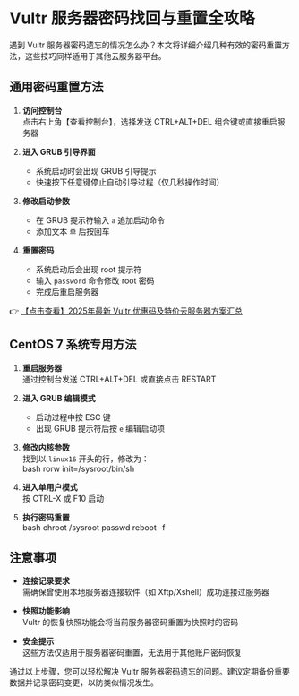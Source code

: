 # Vultr 服务器密码找回与重置全攻略

遇到 Vultr 服务器密码遗忘的情况怎么办？本文将详细介绍几种有效的密码重置方法，这些技巧同样适用于其他云服务器平台。

## 通用密码重置方法

1. **访问控制台**  
   点击右上角【查看控制台】，选择发送 CTRL+ALT+DEL 组合键或直接重启服务器

2. **进入 GRUB 引导界面**  
   - 系统启动时会出现 GRUB 引导提示
   - 快速按下任意键停止自动引导过程（仅几秒操作时间）

3. **修改启动参数**  
   - 在 GRUB 提示符输入 `a` 追加启动命令
   - 添加文本 `单` 后按回车

4. **重置密码**  
   - 系统启动后会出现 root 提示符
   - 输入 `password` 命令修改 root 密码
   - 完成后重启服务器

👉 [【点击查看】2025年最新 Vultr 优惠码及特价云服务器方案汇总](https://bit.ly/VuLtr)

## CentOS 7 系统专用方法

1. **重启服务器**  
   通过控制台发送 CTRL+ALT+DEL 或直接点击 RESTART

2. **进入 GRUB 编辑模式**  
   - 启动过程中按 ESC 键
   - 出现 GRUB 提示符后按 `e` 编辑启动项

3. **修改内核参数**  
   找到以 `linux16` 开头的行，修改为：  
   bash
   rorw init=/sysroot/bin/sh
   

4. **进入单用户模式**  
   按 CTRL-X 或 F10 启动

5. **执行密码重置**  
   bash
   chroot /sysroot
   passwd
   reboot -f
   

## 注意事项

- **连接记录要求**  
  需确保曾使用本地服务器连接软件（如 Xftp/Xshell）成功连接过服务器

- **快照功能影响**  
  Vultr 的恢复快照功能会将当前服务器密码重置为快照时的密码

- **安全提示**  
  这些方法仅适用于服务器密码重置，无法用于其他账户密码恢复

通过以上步骤，您可以轻松解决 Vultr 服务器密码遗忘的问题。建议定期备份重要数据并记录密码变更，以防类似情况发生。